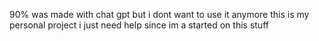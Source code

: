 90% was made with chat gpt but i dont want to use it anymore this is my personal project i just need help since im a started on this stuff 

